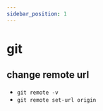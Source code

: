 ```yaml
---
sidebar_position: 1
---
```

# git

## change remote url

- `git remote -v`
- `git remote set-url origin`
